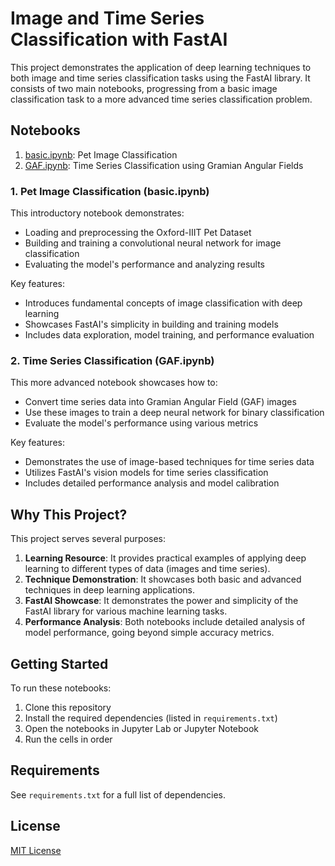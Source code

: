 
# Image and Time Series Classification with FastAI

This project demonstrates the application of deep learning techniques to both image and time series classification tasks using the FastAI library. It consists of two main notebooks, progressing from a basic image classification task to a more advanced time series classification problem.

## Notebooks

1. [basic.ipynb](basic.ipynb): Pet Image Classification
2. [GAF.ipynb](GAF.ipynb): Time Series Classification using Gramian Angular Fields

### 1. Pet Image Classification (basic.ipynb)

This introductory notebook demonstrates:
- Loading and preprocessing the Oxford-IIIT Pet Dataset
- Building and training a convolutional neural network for image classification
- Evaluating the model's performance and analyzing results

Key features:
- Introduces fundamental concepts of image classification with deep learning
- Showcases FastAI's simplicity in building and training models
- Includes data exploration, model training, and performance evaluation

### 2. Time Series Classification (GAF.ipynb)

This more advanced notebook showcases how to:
- Convert time series data into Gramian Angular Field (GAF) images
- Use these images to train a deep neural network for binary classification
- Evaluate the model's performance using various metrics

Key features:
- Demonstrates the use of image-based techniques for time series data
- Utilizes FastAI's vision models for time series classification
- Includes detailed performance analysis and model calibration

## Why This Project?

This project serves several purposes:

1. **Learning Resource**: It provides practical examples of applying deep learning to different types of data (images and time series).
2. **Technique Demonstration**: It showcases both basic and advanced techniques in deep learning applications.
3. **FastAI Showcase**: It demonstrates the power and simplicity of the FastAI library for various machine learning tasks.
4. **Performance Analysis**: Both notebooks include detailed analysis of model performance, going beyond simple accuracy metrics.

## Getting Started

To run these notebooks:

1. Clone this repository
2. Install the required dependencies (listed in `requirements.txt`)
3. Open the notebooks in Jupyter Lab or Jupyter Notebook
4. Run the cells in order

## Requirements

See `requirements.txt` for a full list of dependencies.

## License

[MIT License](LICENSE)